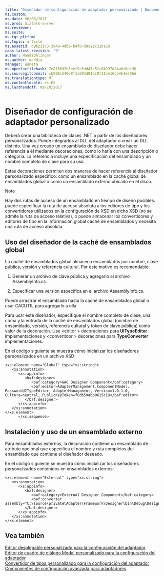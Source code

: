 ```yaml
---
title: "Diseñador de configuración de adaptador personalizado | Documentos de Microsoft"
ms.custom: 
ms.date: 06/08/2017
ms.prod: biztalk-server
ms.reviewer: 
ms.suite: 
ms.tgt_pltfrm: 
ms.topic: article
ms.assetid: d9b231c3-3948-4db8-b4f0-d9c21c31b168
caps.latest.revision: "9"
author: MandiOhlinger
ms.author: mandia
manager: anneta
ms.openlocfilehash: 7e876892b3eef9e5dd47c51c64997d84a0f0dc98
ms.sourcegitcommit: cb908c540d8f1a692d01dc8f313e16cb4b4e696d
ms.translationtype: MT
ms.contentlocale: es-ES
ms.lasthandoff: 09/20/2017
---
```

# <a name="custom-adapter-configuration-designer"></a>Diseñador de configuración de adaptador personalizado
Deberá crear una biblioteca de clases .NET a partir de los diseñadores personalizados. Puede integrarlos al DLL del adaptador o crear un DLL distinto.  Una vez creado un ensamblado de diseñador debe hacer referencia a él mediante decoraciones, como lo haría con una descripción o categoría. La referencia incluye una especificación del ensamblado y un nombre completo de clase para su uso.  
  
 Estas decoraciones permiten dos maneras de hacer referencia al diseñador personalizado específico: como un ensamblado en la caché global de ensamblados global o como un ensamblado externo ubicado en el disco.  
  
> [!NOTE]
>  Hay dos rutas de acceso de un ensamblado en tiempo de diseño posibles: puede especificar la ruta de acceso absoluta a los editores de tipo y los convertidores utilizados en la configuración de XSD en dicho XSD (no se admite la ruta de acceso relativa), o puede almacenar los convertidores y editores de tipo en la información global caché de ensamblados y necesita una ruta de acceso absoluta.  
  
## <a name="global-assembly-cache-designer-use"></a>Uso del diseñador de la caché de ensamblados global  
 La caché de ensamblados global almacena ensamblados por nombre, clave pública, versión y referencia cultural. Por este motivo es recomendable:  
  
1.  Generar un archivo de clave pública y agregarlo al archivo AssemblyInfo.cs.  
  
2.  Especificar una versión específica en el archivo AssemblyInfo.cs.  
  
 Puede arrastrar el ensamblado hasta la caché de ensamblados global o usar GACUTIL para agregarlo a ella.  
  
 Para usar este diseñador, especifique el nombre completo de clase, una coma y la entrada de la caché de ensamblados global (nombre de ensamblado, versión, referencia cultural y token de clave pública) como valor de la decoración. Use \<editor > decoraciones para **UITypeEditor** implementaciones y \<convertidor > decoraciones para **TypeConverter** implementaciones.  
  
 En el código siguiente se muestra cómo inicializar los diseñadores personalizados en un archivo XSD:  
  
```  
<xs:element name="Global" type="xs:string">  
   <xs:annotation>  
      <xs:appinfo>  
         <baf:designer>  
            <baf:category>GAC Designer Component</baf:category>  
            <baf:editor>AdapterManagement.ComponentModel. PasswordUITypeEditor, AdapterManagement, Version=1.0.1.0, Culture=neutral, PublicKeyToken=f0db50abb0615c18</baf:editor>  
         </baf:designer>  
      </xs:appinfo>  
   </xs:annotation>  
</xs:element>  
      </xs:sequence>  
```  
  
## <a name="external-assembly-installation-and-use"></a>Instalación y uso de un ensamblado externo  
 Para ensamblados externos, la decoración contiene un ensamblado de atributo opcional que especifica el nombre y ruta completos del ensamblado que contiene el diseñador deseado.  
  
 En el código siguiente se muestra cómo inicializar los diseñadores personalizados contenidos en ensamblados externos:  
  
```  
<xs:element name="External" type="xs:string">  
   <xs:annotation>  
      <xs:appinfo>  
         <baf:designer>  
            <baf:category>External Designer Component</baf:category>  
            <baf:converter assembly="C:\source\private\Adapter\Framework\Designer\bin\Debug\Designer.External.dll">Designer.External.DesignerTypeConverter</baf:converter>  
         </baf:designer>  
      </xs:appinfo>  
   </xs:annotation>  
</xs:element>  
```  
  
## <a name="see-also"></a>Vea también  
 [Editor desplegable personalizado para la configuración del adaptador](../core/custom-drop-down-editor-for-adapter-configuration.md)   
 [Editor de cuadro de diálogo Modal personalizado para la configuración del adaptador](../core/custom-modal-dialog-editor-for-adapter-configuration.md)   
 [Convertidor de tipos personalizado para la configuración del adaptador](../core/custom-type-converter-for-adapter-configuration.md)   
 [Componentes de configuración avanzada para adaptadores](../core/advanced-configuration-components-for-adapters.md)